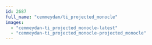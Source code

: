 ```yaml
---
id: 2687
full_name: "cemmeydan/ti_projected_monocle"
images: 
  - "cemmeydan-ti_projected_monocle-latest"
  - "cemmeydan-ti_projected_monocle-projected_monocle"
---
```

